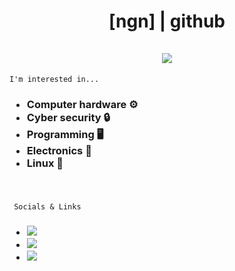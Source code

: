 <h1 align="center">
    [ngn] | github
    <br>
    <br>
    <img src="https://github-readme-stats.vercel.app/api?username=ngn13&count_private=true&show_icons=true&theme=dark">
    <br>
</h1>

```
I'm interested in...
```
<h3 float="left">
    <ul decoration="none">
      <li>Computer hardware ⚙️</li>
      <li>Cyber security 🔒</li>
      <li>Programming 🖥️</li>
      <li>Electronics 🔌</li>
      <li>Linux 🐧</li>
    </ul>
    <br>
</h3>

```
 Socials & Links
```
<h3 float="left">
  <ul decoration="none">
      <li> 
        <img src="https://img.shields.io/static/v1?label=Matrix&message=@ngn:matrix.ngn13.fun&color=blue&style=for-the-badge&logo=matrix">
      </li>
      <li>  
        <a href="https://tryhackme.com/p/ngn">
          <img src="https://img.shields.io/static/v1?label=TryHackMe&message=ngn&color=red&style=for-the-badge&logo=tryhackme">
        </a>
      </li>
      <li>
        <a href="https://ngn13.fun">
          <img src="https://img.shields.io/static/v1?label=Webstie&message=ngn13.fun&color=green&style=for-the-badge&logo=nuxtdotjs">
        </a>
      </li>
   </ul>
   <br>
</h3>
